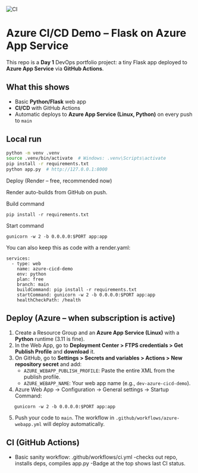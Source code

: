 ![CI](https://github.com/devSharma31/azure-cicd-demo/actions/workflows/ci.yml/badge.svg)

# Azure CI/CD Demo – Flask on Azure App Service

This repo is a **Day 1** DevOps portfolio project: a tiny Flask app deployed to **Azure App Service** via **GitHub Actions**.

## What this shows
- Basic **Python/Flask** web app
- **CI/CD** with GitHub Actions
- Automatic deploys to **Azure App Service (Linux, Python)** on every push to `main`

## Local run
```bash
python -m venv .venv
source .venv/bin/activate  # Windows: .venv\Scripts\activate
pip install -r requirements.txt
python app.py  # http://127.0.0.1:8000
```


Deploy (Render – free, recommended now)

Render auto-builds from GitHub on push.

Build command
```
pip install -r requirements.txt
```

Start command
```
gunicorn -w 2 -b 0.0.0.0:$PORT app:app
```

You can also keep this as code with a render.yaml:
```
services:
  - type: web
    name: azure-cicd-demo
    env: python
    plan: free
    branch: main
    buildCommand: pip install -r requirements.txt
    startCommand: gunicorn -w 2 -b 0.0.0.0:$PORT app:app
    healthCheckPath: /health
```


## Deploy (Azure – when subscription is active)
1. Create a Resource Group and an **Azure App Service (Linux)** with a **Python** runtime (3.11 is fine).
2. In the Web App, go to **Deployment Center > FTPS credentials > Get Publish Profile** and **download** it.
3. On GitHub, go to **Settings > Secrets and variables > Actions > New repository secret** and add:
   - `AZURE_WEBAPP_PUBLISH_PROFILE`: Paste the entire XML from the publish profile.
   - `AZURE_WEBAPP_NAME`: Your web app name (e.g., `dev-azure-cicd-demo`).
4. Azure Web App → Configuration → General settings → Startup Command:
```
   gunicorn -w 2 -b 0.0.0.0:$PORT app:app
```
5. Push your code to `main`. The workflow in `.github/workflows/azure-webapp.yml` will deploy automatically.

## CI (GitHub Actions)
- Basic sanity workflow: .github/workflows/ci.yml
-checks out repo, installs deps, compiles app.py
-Badge at the top shows last CI status.
